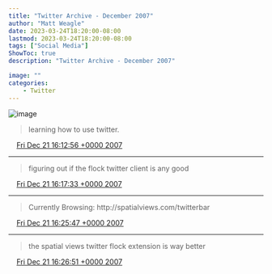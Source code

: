 ```yaml
---
title: "Twitter Archive - December 2007"
author: "Matt Weagle"
date: 2023-03-24T18:20:00-08:00
lastmod: 2023-03-24T18:20:00-08:00
tags: ["Social Media"]
ShowToc: true
description: "Twitter Archive - December 2007"

image: ""
categories: 
    - Twitter
---
```

![image](/sadtwitterbird3.jpg)


> learning how to use twitter\.

<img src="./media/tweet.ico" width="12" /> [Fri Dec 21 16:12:56 +0000 2007](https://twitter.com/mweagle/status/521553352)

----

> figuring out if the flock twitter client is any good

<img src="./media/tweet.ico" width="12" /> [Fri Dec 21 16:17:33 +0000 2007](https://twitter.com/mweagle/status/521567242)

----

> Currently Browsing: http://spatialviews\.com/twitterbar

<img src="./media/tweet.ico" width="12" /> [Fri Dec 21 16:25:47 +0000 2007](https://twitter.com/mweagle/status/521592262)

----

> the spatial views twitter flock extension is way better

<img src="./media/tweet.ico" width="12" /> [Fri Dec 21 16:26:51 +0000 2007](https://twitter.com/mweagle/status/521595512)